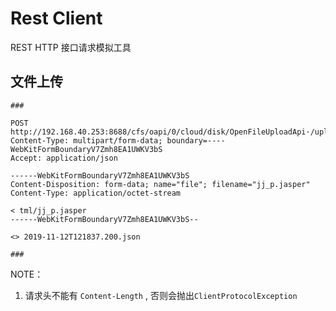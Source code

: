 # Rest Client

REST HTTP 接口请求模拟工具

## 文件上传

```http
###

POST http://192.168.40.253:8688/cfs/oapi/0/cloud/disk/OpenFileUploadApi·/upload
Content-Type: multipart/form-data; boundary=----WebKitFormBoundaryV7Zmh8EA1UWKV3bS
Accept: application/json

------WebKitFormBoundaryV7Zmh8EA1UWKV3bS
Content-Disposition: form-data; name="file"; filename="jj_p.jasper"
Content-Type: application/octet-stream

< tml/jj_p.jasper
------WebKitFormBoundaryV7Zmh8EA1UWKV3bS--

<> 2019-11-12T121837.200.json

###
```

NOTE：

1. 请求头不能有 `Content-Length` , 否则会抛出`ClientProtocolException`

